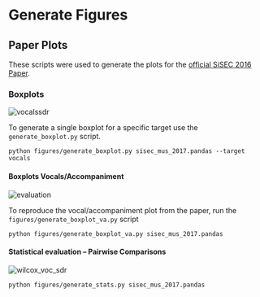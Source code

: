 # Generate Figures

## Paper Plots

These scripts were used to generate the plots for the [official SiSEC 2016 Paper](https://link.springer.com/chapter/10.1007%2F978-3-319-53547-0_31).

### Boxplots

![vocalssdr](https://user-images.githubusercontent.com/72940/31861668-8cf3c236-b731-11e7-82a6-b04e0697272b.png)

To generate a single boxplot for a specific target use the `generate_boxplot.py` script.

```
python figures/generate_boxplot.py sisec_mus_2017.pandas --target vocals
```

#### Boxplots Vocals/Accompaniment

![evaluation](https://user-images.githubusercontent.com/72940/31861667-8aeebc98-b731-11e7-8258-fac2074d5d52.png)

To reproduce the vocal/accompaniment plot from the paper, run the `figures/generate_boxplot_va.py` script

```
python figures/generate_boxplot_va.py sisec_mus_2017.pandas
```

#### Statistical evaluation – Pairwise Comparisons

![wilcox_voc_sdr](https://user-images.githubusercontent.com/72940/31861669-8ee0a9e2-b731-11e7-9d71-32d0a6f81ddd.png)

```
python figures/generate_stats.py sisec_mus_2017.pandas
```
